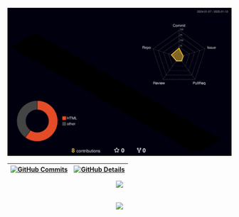![Status](./profile-3d-contrib/profile-night-rainbow.svg)

 | [![GitHub Commits](http://github-profile-summary-cards.vercel.app/api/cards/productive-time?username=PedroCIglesias&theme=dracula&utcOffset=-3)](https://github.com/vn7n24fzkq/github-profile-summary-cards) | [![GitHub Details](http://github-profile-summary-cards.vercel.app/api/cards/profile-details?username=PedroCIglesias&theme=dracula)](https://github.com/vn7n24fzkq/github-profile-summary-cards) |  
 | ----------- | ----------- |


  <div align="center" >
<a href="https://skillicons.dev"   >
  <img src="https://skillicons.dev/icons?i=git,vscode,javascript,typescript,css,html,react,next,tailwind,sass,nodejs,express,nest,vue,docker,figma,github,jest,materialui,linux,postman,styledcomponents,vercel,vite,bootstrap,mongodb,postgres,discord,linkedin,instagram" />
</a>
  <br />

  </div>


  ##
   <div align="center" >
     <img src="https://github-profile-trophy.vercel.app/?username=PedroCIglesias&row=1&column=6&theme=dracula&margin-w=15&margin-h=15"/>
  </div>
  
